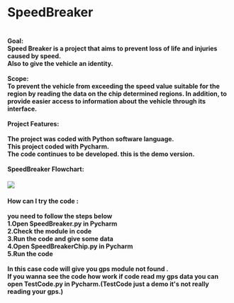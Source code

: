 <!DOCTYPE html>
<html lang="en">
<head>
    <meta charset="UTF-8">
    <meta http-equiv="X-UA-Compatible" content="IE=edge">
    <meta name="viewport" content="width=device-width, initial-scale=1.0">
</head>
<body>
        <div class="ust_menu">
          <h1>SpeedBreaker<h1>
          <h4>
            Goal:
            <br>
            Speed Breaker is a project that aims to prevent loss of life and injuries caused by speed.
            <br>
            Also to give the vehicle an identity.
            <br>
            <br>
            Scope:
            <br>
            To prevent the vehicle from exceeding the speed value suitable for the region by reading the data on the chip determined regions. In addition, to provide easier access to information about the vehicle through its interface.
            <br>
            <br>
            Project Features:
            <br>
            <br>
            The project was coded with Python software language.
            <br>
            This project coded with Pycharm.
            <br>
            The code continues to be developed. this is the demo version.
            <br>
            <br>
            SpeedBreaker Flowchart:
           </h4>
          <img style="-webkit-user-select: none;margin: auto;background-color: hsl(0, 0%, 90%);transition: background-color 300ms;" src="https://raw.githubusercontent.com/pzz4t/SpeedBreaker/main/SpeedBreaker.jpg">
          <h4>
            How can I try the code :
            <br>
            <br>
            you need to follow the steps below
            <br>
            1.Open SpeedBreaker.py in Pycharm
            <br>
            2.Check the module in code
            <br>
            3.Run the code and give some data
            <br>
            4.Open SpeedBreakerChip.py in Pycharm
            <br>
            5.Run the code
            <br>
            <br>
            In this case code will give you gps module not found . 
            <br>
            If you wanna see the code how work if code read my gps data you can open TestCode.py in Pycharm.(TestCode just a demo it's not really reading your gps.)
           
            
       
</body>
</html>
